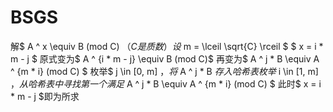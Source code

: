 # BSGS
解$ A ^ x \equiv B (mod C) $（C是质数）
设$ m = \lceil \sqrt{C} \rceil $
$ x = i * m - j $
原式变为$ A ^ {i * m - j} \equiv B (mod C)$
再变为$ A ^ j * B \equiv A ^ {m * i} (mod C) $
枚举$ j \in [0, m] $，将$ A ^ j * B $存入哈希表
枚举$ i \in [1, m] $，从哈希表中寻找第一个满足$ A ^ j * B \equiv A ^ {m * i} (mod C) $
此时$ x = i * m - j $即为所求

